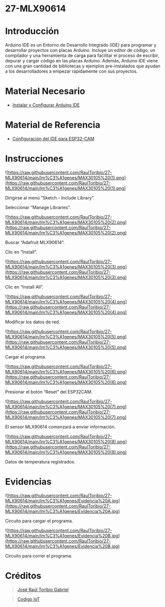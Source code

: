 # 27-MLX90614

# Introducción

Arduino IDE es un Entorno de Desarrollo Integrado (IDE) para programar y desarrollar proyectos con placas Arduino. Incluye un editor de código, un compilador y una herramienta de carga para facilitar el proceso de escribir, depurar y cargar código en las placas Arduino. Además, Arduino IDE viene con una gran cantidad de bibliotecas y ejemplos pre-instalados que ayudan a los desarrolladores a empezar rápidamente con sus proyectos.

# Material Necesario

- [Instalar y Configurar Arduino IDE](https://github.com/RaulToribio/23-Instalar-y-Configurar-Arduino-IDE)

# Material de Referencia

- [Configuración del IDE para ESP32-CAM](https://edu.codigoiot.com/course/view.php?id=850)

# Instrucciones

![https://raw.githubusercontent.com/RaulToribio/27-MLX90614/main/Im%C3%A1genes/MAX30105%20(1).png](https://raw.githubusercontent.com/RaulToribio/27-MLX90614/main/Im%C3%A1genes/MAX30105%20(1).png)

Dirigirse al menú “Sketch - Include Library”.

Seleccionar “Manage Libraries”.

![https://raw.githubusercontent.com/RaulToribio/27-MLX90614/main/Im%C3%A1genes/MAX30105%20(2).png](https://raw.githubusercontent.com/RaulToribio/27-MLX90614/main/Im%C3%A1genes/MAX30105%20(2).png)

Buscar “Adafruit MLX90614”.

Clic en “Install”.

![https://raw.githubusercontent.com/RaulToribio/27-MLX90614/main/Im%C3%A1genes/MAX30105%20(3).png](https://raw.githubusercontent.com/RaulToribio/27-MLX90614/main/Im%C3%A1genes/MAX30105%20(3).png)

Clic en “Install All”.

![https://raw.githubusercontent.com/RaulToribio/27-MLX90614/main/Im%C3%A1genes/MAX30105%20(4).png](https://raw.githubusercontent.com/RaulToribio/27-MLX90614/main/Im%C3%A1genes/MAX30105%20(4).png)

Modificar los datos de red.

![https://raw.githubusercontent.com/RaulToribio/27-MLX90614/main/Im%C3%A1genes/MAX30105%20(5).png](https://raw.githubusercontent.com/RaulToribio/27-MLX90614/main/Im%C3%A1genes/MAX30105%20(5).png)

Cargar el programa.

![https://raw.githubusercontent.com/RaulToribio/27-MLX90614/main/Im%C3%A1genes/MAX30105%20(6).png](https://raw.githubusercontent.com/RaulToribio/27-MLX90614/main/Im%C3%A1genes/MAX30105%20(6).png)

Presionar el botón “Reset” del ESP32CAM.

![https://raw.githubusercontent.com/RaulToribio/27-MLX90614/main/Im%C3%A1genes/MAX30105%20(7).png](https://raw.githubusercontent.com/RaulToribio/27-MLX90614/main/Im%C3%A1genes/MAX30105%20(7).png)

El sensor MLX90614 comenzará a enviar información.

![https://raw.githubusercontent.com/RaulToribio/27-MLX90614/main/Im%C3%A1genes/MAX30105%20(8).png](https://raw.githubusercontent.com/RaulToribio/27-MLX90614/main/Im%C3%A1genes/MAX30105%20(8).png)

Datos de temperatura registrados.

# Evidencias

![https://raw.githubusercontent.com/RaulToribio/27-MLX90614/main/Im%C3%A1genes/Evidencia%20A.jpg](https://raw.githubusercontent.com/RaulToribio/27-MLX90614/main/Im%C3%A1genes/Evidencia%20A.jpg)

Circuito para cargar el programa.

![https://raw.githubusercontent.com/RaulToribio/27-MLX90614/main/Im%C3%A1genes/Evidencia%20B.jpg](https://raw.githubusercontent.com/RaulToribio/27-MLX90614/main/Im%C3%A1genes/Evidencia%20B.jpg)

Circuito para correr el programa.

# Créditos

> [José Raúl Toribio Gabriel](https://github.com/RaulToribio)
> 

> [Codigo IoT](https://github.com/codigo-iot)
>